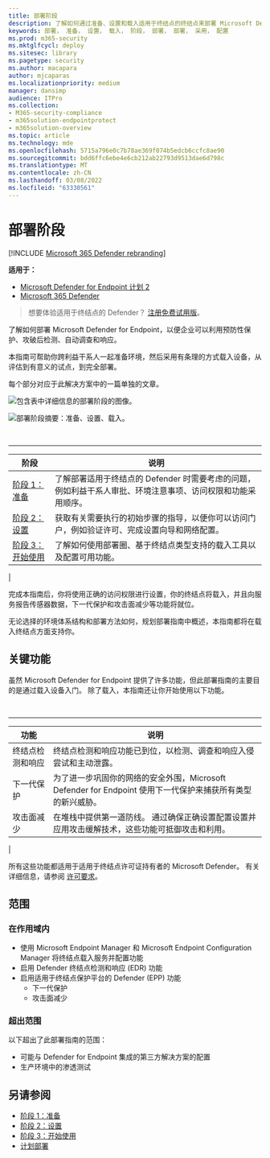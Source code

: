 ```yaml
---
title: 部署阶段
description: 了解如何通过准备、设置和载入适用于终结点的终结点来部署 Microsoft Defender for Endpoint
keywords: 部署， 准备， 设置， 载入， 阶段， 部署， 部署， 采用， 配置
ms.prod: m365-security
ms.mktglfcycl: deploy
ms.sitesec: library
ms.pagetype: security
ms.author: macapara
author: mjcaparas
ms.localizationpriority: medium
manager: dansimp
audience: ITPro
ms.collection:
- M365-security-compliance
- m365solution-endpointprotect
- m365solution-overview
ms.topic: article
ms.technology: mde
ms.openlocfilehash: 5715a796e0c7b78ae369f074b5edcb6ccfc8ae90
ms.sourcegitcommit: bdd6ffc6ebe4e6cb212ab22793d9513dae6d798c
ms.translationtype: MT
ms.contentlocale: zh-CN
ms.lasthandoff: 03/08/2022
ms.locfileid: "63330561"
---
```

# <a name="deployment-phases"></a>部署阶段

[!INCLUDE [Microsoft 365 Defender rebranding](../../includes/microsoft-defender.md)]

**适用于：**
- [Microsoft Defender for Endpoint 计划 2](https://go.microsoft.com/fwlink/p/?linkid=2154037)
- [Microsoft 365 Defender](https://go.microsoft.com/fwlink/?linkid=2118804)

> 想要体验适用于终结点的 Defender？ [注册免费试用版](https://signup.microsoft.com/create-account/signup?products=7f379fee-c4f9-4278-b0a1-e4c8c2fcdf7e&ru=https://aka.ms/MDEp2OpenTrial?ocid=docs-wdatp-assignaccess-abovefoldlink)。

了解如何部署 Microsoft Defender for Endpoint，以便企业可以利用预防性保护、攻破后检测、自动调查和响应。

本指南可帮助你跨利益干系人一起准备环境，然后采用有条理的方式载入设备，从评估到有意义的试点，到完全部署。

每个部分对应于此解决方案中的一篇单独的文章。

![包含表中详细信息的部署阶段的图像。](images/deployment-guide-phases.png)


![部署阶段摘要：准备、设置、载入。](images/phase-diagrams/deployment-phases.png)

<br>

****

|阶段|说明|
|---|---|
|[阶段 1：准备](prepare-deployment.md)|了解部署适用于终结点的 Defender 时需要考虑的问题，例如利益干系人审批、环境注意事项、访问权限和功能采用顺序。|
|[阶段 2：设置](production-deployment.md)|获取有关需要执行的初始步骤的指导，以便你可以访问门户，例如验证许可、完成设置向导和网络配置。|
|[阶段 3：开始使用](onboarding.md)|了解如何使用部署圈、基于终结点类型支持的载入工具以及配置可用功能。|
|

完成本指南后，你将使用正确的访问权限进行设置，你的终结点将载入，并且向服务报告传感器数据，下一代保护和攻击面减少等功能将就位。

无论选择的环境体系结构和部署方法如何，规划部署指南中概述，[](deployment-strategy.md)本指南都将在载入终结点方面支持你。

## <a name="key-capabilities"></a>关键功能

虽然 Microsoft Defender for Endpoint 提供了许多功能，但此部署指南的主要目的是通过载入设备入门。 除了载入，本指南还让你开始使用以下功能。

<br>

****

|功能|说明|
|---|---|
|终结点检测和响应|终结点检测和响应功能已到位，以检测、调查和响应入侵尝试和主动泄露。|
|下一代保护|为了进一步巩固你的网络的安全外围，Microsoft Defender for Endpoint 使用下一代保护来捕获所有类型的新兴威胁。|
|攻击面减少|在堆栈中提供第一道防线。 通过确保正确设置配置设置并应用攻击缓解技术，这些功能可抵御攻击和利用。|
|

所有这些功能都适用于适用于终结点许可证持有者的 Microsoft Defender。 有关详细信息，请参阅 [许可要求](minimum-requirements.md#licensing-requirements)。

## <a name="scope"></a>范围

### <a name="in-scope"></a>在作用域内

- 使用 Microsoft Endpoint Manager 和 Microsoft Endpoint Configuration Manager 将终结点载入服务并配置功能
- 启用 Defender 终结点检测和响应 (EDR) 功能
- 启用适用于终结点保护平台的 Defender (EPP) 功能
  - 下一代保护
  - 攻击面减少

### <a name="out-of-scope"></a>超出范围

以下超出了此部署指南的范围：

- 可能与 Defender for Endpoint 集成的第三方解决方案的配置
- 生产环境中的渗透测试

## <a name="see-also"></a>另请参阅

- [阶段 1：准备](prepare-deployment.md)
- [阶段 2：设置](production-deployment.md)
- [阶段 3：开始使用](onboarding.md)
- [计划部署](deployment-strategy.md)
